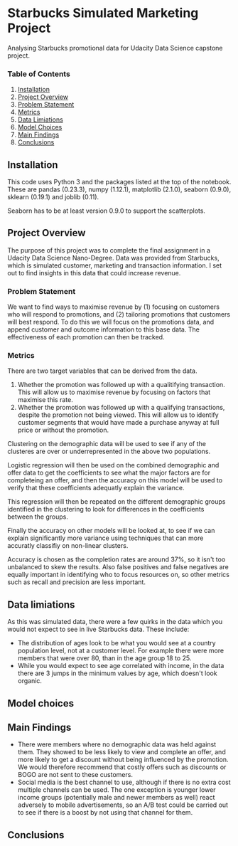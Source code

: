 # Starbucks Simulated Marketing Project
Analysing Starbucks promotional data for Udacity Data Science capstone project.

### Table of Contents

1. [Installation](#installation)
2. [Project Overview](#overview)
3. [Problem Statement](#problem)
4. [Metrics](#metrics)
5. [Data Limiations](#data)
6. [Model Choices](#choices)
7. [Main Findings](#findings)
8. [Conclusions](#conclusions)

## Installation <a name="installation"></a>

This code uses Python 3 and the packages listed at the top of the notebook. 
These are pandas (0.23.3), numpy (1.12.1), matplotlib (2.1.0), seaborn (0.9.0), sklearn (0.19.1) and joblib (0.11).

Seaborn has to be at least version 0.9.0 to support the scatterplots.

## Project Overview<a name="overview"></a>

The purpose of this project was to complete the final assignment in a Udacity Data Science Nano-Degree.
Data was provided from Starbucks, which is simulated customer, marketing and transaction information.
I set out to find insights in this data that could increase revenue.

### Problem Statement<a name="problem"></a>
We want to find ways to maximise revenue by (1) focusing on customers who will respond to promotions, and (2) tailoring promotions that customers will best respond.
To do this we will focus on the promotions data, and append customer and outcome information to this base data. The effectiveness of each promotion can then be tracked.

### Metrics<a name="metrics"></a>
There are two target variables that can be derived from the data.
1. Whether the promotion was followed up with a qualitifying transaction. This will allow us to maximise revenue by focusing on factors that maximise this rate.
2. Whether the promotion was followed up with a qualifying transactions, despite the promotion not being viewed. This will allow us to identify customer segments that would have made a purchase anyway at full price or without the promotion.

Clustering on the demographic data will be used to see if any of the clusteres are over or underrepresented in the above two populations.

Logistic regression will then be used on the combined demographic and offer data to get the coefficients to see what the major factors are for completeing an offer, and then the accuracy on this model will be used to verify that these coefficients adequatly explain the variance.

This regression will then be repeated on the different demographic groups identified in the clustering to look for differences in the coefficients between the groups.

Finally the accuracy on other models will be looked at, to see if we can explain significantly more variance using techniques that can more accuratly classifiy on non-linear clusters.

Accuracy is chosen as the completion rates are around 37%, so it isn't too unbalanced to skew the results. Also false positives and false negatives are equally important in identifying who to focus resources on, so other metrics such as recall and precision are less important.

## Data limiations<a name="data"></a>

As this was simulated data, there were a few quirks in the data which you would not expect to see in live Starbucks data. These include:
* The distribution of ages look to be what you would see at a country population level, not at a customer level. For example there were more members that were over 80, than in the age group 18 to 25.
* While you would expect to see age correlated with income, in the data there are 3 jumps in the minimum values by age, which doesn't look organic.

## Model choices<a name="choices"></a>

## Main Findings<a name="findings"></a>

* There were members where no demographic data was held against them. They showed to be less likely to view and complete an offer, and more likely to get a discount without being influenced by the promotion. We would therefore recommend that costly offers such as discounts or BOGO are not sent to these customers.
* Social media is the best channel to use, although if there is no extra cost multiple channels can be used. The one exception is younger lower income groups (potentially male and newer members as well) react adversely to mobile advertisements, so an A/B test could be carried out to see if there is a boost by not using that channel for them.

## Conclusions<a name="conclusions"></a>




